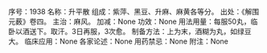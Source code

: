 序号：1938
名称：升平散
组成：紫萍、黑豆、升麻、麻黄各等分。
出处：《解围元薮》卷四。
主治：麻风。
加减：None
功效：None
用法用量：每服50丸，临卧以酒送下。取汗。3日再服，3次愈。
制备方法：上为末，酒糊为丸，如绿豆大。
临床应用：None
各家论述：None
用药禁忌：None
附注：None
